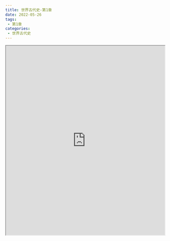 ```yaml
---
title: 世界古代史-第1章
date: 2022-05-26
tags:
 - 第1章
categories:
 - 世界古代史
---
```




<iframe src="https://wanli.yourtools.icu/pdf/web/viewer.html?file=https://vkceyugu.cdn.bspapp.com/VKCEYUGU-98958311-3e7b-45a4-9247-ea869d6246c3/2a6b4156-82f9-4844-bd59-f0328868e94e.pdf" width="100%" height="600px"></iframe>
